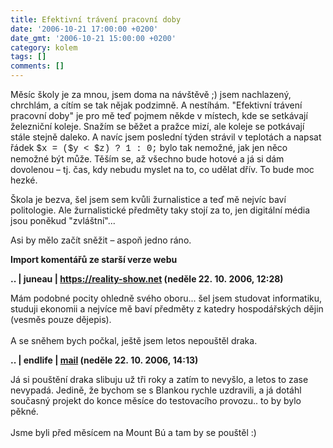```yaml
---
title: Efektivní trávení pracovní doby
date: '2006-10-21 17:00:00 +0200'
date_gmt: '2006-10-21 15:00:00 +0200'
category: kolem
tags: []
comments: []
---
```

<p>Měsíc školy je za mnou, jsem doma na návštěvě ;) jsem nachlazený, chrchlám, a cítím se tak nějak podzimně. A nestíhám. "Efektivní trávení pracovní doby" je pro mě teď pojmem někde v místech, kde se setkávají železniční koleje. Snažím se běžet a pražce mizí, ale koleje se potkávají stále stejně daleko. A navíc jsem poslední týden strávil v teplotách a napsat řádek <span style="font-family:courier, monotype;">$x&nbsp;=&nbsp;($y&nbsp;&lt;&nbsp;$z)&nbsp;?&nbsp;1&nbsp;:&nbsp;0;</span> bylo tak nemožné, jak jen něco nemožné být může. Těším se, až všechno bude hotové a já si dám dovolenou &ndash; tj. čas, kdy nebudu myslet na to, co udělat dřív. To bude moc hezké.</p>
<p>Škola je bezva, šel jsem sem kvůli žurnalistice a teď mě nejvíc baví politologie. Ale žurnalistické předměty taky stojí za to, jen digitální média jsou poněkud "zvláštní"...</p>
<p>Asi by mělo začít sněžit &ndash; aspoň jedno ráno.</p>
<div class="import-komentaru">
<p><strong>Import komentářů ze starší verze webu</strong></p>
<div class="comment">
<p style="font-weight:bold"><span class="compredmet">..</span> | <span class="comname">juneau</span> |  <a href="https://reality-show.net">https://reality-show.net</a> (neděle&nbsp;22.&nbsp;10.&nbsp;2006,&nbsp;12:28)</p>
<p>Mám podobné pocity ohledně svého oboru... šel jsem studovat informatiku, studuji ekonomii a nejvíce mě baví předměty z katedry hospodářských dějin (vesměs pouze dějepis). <br>  <br> A se sněhem bych počkal, ještě jsem letos nepouštěl draka. </p>
</div>
<div class="comment">
<p style="font-weight:bold"><span class="compredmet">..</span> | <span class="comname">endlife</span> |  <a href="mailto:jan.martinek@post.cz">mail</a> (neděle&nbsp;22.&nbsp;10.&nbsp;2006,&nbsp;14:13)</p>
<p>Já si pouštění draka slibuju už tři roky a zatím to nevyšlo, a letos to zase nevypadá. Jedině, že bychom se s Blankou rychle uzdravili, a já dotáhl současný projekt do konce měsíce do testovacího provozu.. to by bylo pěkné. <br>  <br> Jsme byli před měsícem na Mount Bú a tam by se pouštěl :) </p>
</div>
</div>
